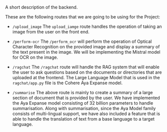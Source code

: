 A short description of the backend.

These are the following routes that we are going to be using for the Project:

- `/upload_image`
  The `upload_iamge` route handles the operation of taking an image from the user on the front end.

- `/perform-ocr`
  The `/perform_ocr` will perform the operation of Optical Character Recognition on the provided image and display a summary of the text present in the image. 
  We will be implementing the Mistral model for OCR on the image.

- `/ragchat`
  The `/ragchat` route will handle the RAG system that will enable the user to ask questions based on the documents or directories that are uploaded at the frontend. 
  The Large Language Model that is used in the `ragchat/app.py` file is the Cohere Aya Expanse model.

- `/summarise`
  The above route is mainly to create a summary of a large section of document that is provided by the user.
  We have implemented the Aya Expanse model consisting of 32 billion parameters to handle summarisation.
  Along with summarisation, since the Aya Model family consists of multi-lingual support, we have also included a feature that is able to handle the translation of text from a base language to a target language. 
